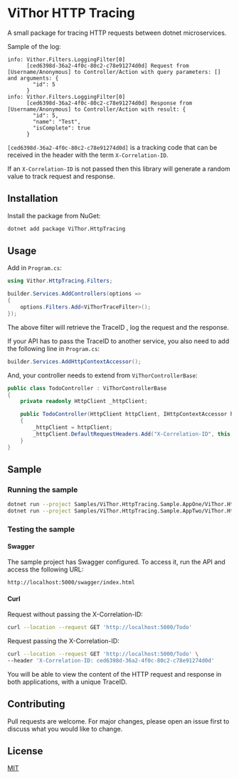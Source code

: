 # ViThor HTTP Tracing

A small package for tracing HTTP requests between dotnet microservices.

Sample of the log:

```shell
info: Vithor.Filters.LoggingFilter[0]
      [ced6398d-36a2-4f0c-80c2-c78e91274d0d] Request from [Username/Anonymous] to Controller/Action with query parameters: [] and arguments: {
        "id": 5
      }
info: Vithor.Filters.LoggingFilter[0]
      [ced6398d-36a2-4f0c-80c2-c78e91274d0d] Response from [Username/Anonymous] to Controller/Action with result: {
        "id": 5,
        "name": "Test",
        "isComplete": true
      }
```

`[ced6398d-36a2-4f0c-80c2-c78e91274d0d]` is a tracking code that can be received in the header with the term `X-Correlation-ID`.

If an `X-Correlation-ID` is not passed then this library will generate a random value to track request and response.


## Installation

Install the package from NuGet:

```bash
dotnet add package ViThor.HttpTracing
```


## Usage

Add in `Program.cs`:

```csharp
using Vithor.HttpTracing.Filters;

builder.Services.AddControllers(options =>
{
    options.Filters.Add<ViThorTraceFilter>();
});
```

The above filter will retrieve the TraceID , log the request and the response.

If your API has to pass the TraceID to another service, you also need to add the following line in `Program.cs`:

```csharp
builder.Services.AddHttpContextAccessor();
```

And, your controller needs to extend from `ViThorControllerBase`:
  
```csharp
public class TodoController : ViThorControllerBase 
{
    private readonly HttpClient _httpClient;

    public TodoController(HttpClient httpClient, IHttpContextAccessor httpContextAccessor) : base(httpContextAccessor)
    {
        _httpClient = httpClient;
        _httpClient.DefaultRequestHeaders.Add("X-Correlation-ID", this.CorrelationId);
    }
}
```



## Sample 

### Running the sample

```bash
dotnet run --project Samples/ViThor.HttpTracing.Sample.AppOne/ViThor.HttpTracing.Sample.AppOne.csproj
dotnet run --project Samples/ViThor.HttpTracing.Sample.AppTwo/ViThor.HttpTracing.Sample.AppTwo.csproj
```

### Testing the sample

#### Swagger

The sample project has Swagger configured. To access it, run the API and access the following URL:

```bash
http://localhost:5000/swagger/index.html
```

#### Curl

Request without passing the X-Correlation-ID:

```bash
curl --location --request GET 'http://localhost:5000/Todo'
```

Request passing the X-Correlation-ID:

```bash
curl --location --request GET 'http://localhost:5000/Todo' \
--header 'X-Correlation-ID: ced6398d-36a2-4f0c-80c2-c78e91274d0d'
```

You will be able to view the content of the HTTP request and response in both applications, with a unique TraceID.



## Contributing

Pull requests are welcome. For major changes, please open an issue first to discuss what you would like to change.


## License

[MIT](https://choosealicense.com/licenses/mit/)